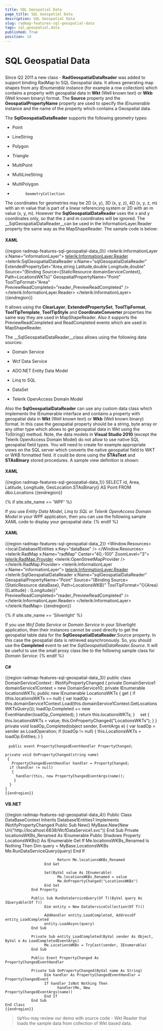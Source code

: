```yaml
---
title: SQL Geospatial Data
page_title: SQL Geospatial Data
description: SQL Geospatial Data
slug: radmap-features-sql-geospatial-data
tags: sql,geospatial,data
published: True
position: 14
---
```


# SQL Geospatial Data



## 

Since Q2 2011 a new class - __RadGeospatialDataReader__ was added to support binding RadMap to SQL Geospatial data.
          It allows generating map shapes from any *IEnumerable* instance (for example a row collection)
          which contains a property with geospatial data in __Wkt__ (Well known text)
          or __Wkb__ (Well known binary) format. The __Source__ property and
          the __GeospatialPropertyName__ property are used to specify
          the *IEnumerable* instance and the name of
          the property which contains a Geospatial data.
        

The __SqlGeospatialDataReader__ supports the following geometry types:
        

* Point 

* LineString 

* Polygon 

* Triangle 

* MultiPoint 

* MultiLineString 

* MultiPolygon 

* 
            GeometryCollection
          

The coordinates for geometries may be 2D (x, y), 3D (x, y, z), 4D (x, y, z, m) with an m value
          that is part of a linear referencing system or 2D with an m value (x, y, m).
          However the __SqlGeospatialDataReader__ uses the x and
          y coordinates only, so that the z and m coordinates will be ignored.
          The __SqlGeospatialDataReader__can be used
          in the InformationLayer.Reader property the same way as the
          MapShapeReader. The sample code is below:
        

#### __XAML__

{{region radmap-features-sql-geospatial-data_0}}
	<telerik:InformationLayer x:Name="informationLayer">
	    <telerik:InformationLayer.Reader>
	        <telerik:SqlGeospatialDataReader x:Name="sqlGeospatialDataReader" 
	                   ExtendedPropertySet="Area,string Latitude,double Longitude,double"
	                   Source="{Binding Source={StaticResource domainServiceContext}, Path=LocationsWKTs}"
	                   GeospatialPropertyName="Point" ToolTipFormat="Area" PreviewReadCompleted="reader_PreviewReadCompleted" />
	    </telerik:InformationLayer.Reader>
	</telerik:InformationLayer>
	{{endregion}}



It allows using the __ClearLayer__, __ExtendedPropertySet__,
          __ToolTipFormat__, __ToolTipTemplate__,
          __ToolTipStyle__ and __CoordinateConverter__
          properties the same way they are used in MapShapeReader. Also it supports the
          PreviewReadCompleted and ReadCompleted events which are used in MapShapeReader.
        

The __SqlGeospatialDataReader__class allows using the following data sources:
        

* Domain Service

* Wcf Data Service 

* ADO.NET Entity Data Model

* Linq to SQL 

* DataSet

* Telerik OpenAccess Domain Model

Also the __SqlGeospatialDataReader__ can use any custom data class which
          implements the IEnumerable interface and contains a property with geospatial data in
          __Wkt__ (Well known text) or __Wkb__ (Well known binary)
          format. In this case the geospatial property should be a string, byte array or any
          other type which allows to get geospatial data in Wkt using the ToString() method.
          Note, the data models in __Visual Studio 2010__ (except the
          Telerik OpenAccess Domain Model) do not allow to use native SQL geospatial field
          types. You will need to create for example appropriate views on the SQL server
          which converts the native geospatial field to WKT or WKB formatted field.
          It could be done using the __STAsText__ and __STAsBinary__
          stored procedures. A sample view definition is shown:
        

#### __XAML__

{{region radmap-features-sql-geospatial-data_1}}
	SELECT        id, Area, Latitude, Longitude, GeoLocation.STAsBinary() AS Point
	FROM            dbo.Locations
	{{endregion}}

{% if site.site_name == 'WPF' %}

If you use *Entity Data Model*, *Linq to SQL* or
            *Telerik OpenAccess Domain Model* in your WPF application,
            then you can use the following sample XAML code to display your geospatial data:
          {% endif %}

#### __XAML__

{{region radmap-features-sql-geospatial-data_2}}
	<Window x:Class="EntityDataModelTest.MainWindow"
	        xmlns="http://schemas.microsoft.com/winfx/2006/xaml/presentation"
	        xmlns:x="http://schemas.microsoft.com/winfx/2006/xaml"
	        xmlns:telerik="http://schemas.telerik.com/2008/xaml/presentation"
	        xmlns:local="clr-namespace:EntityDataModelTest"
	        Title="MainWindow" Height="350" Width="525">
	                <Window.Resources>
	                    <local:Database1Entities x:Key="dataBase" />
	                </Window.Resources>
	                <Grid x:Name="LayoutRoot">
	                    <telerik:RadMap x:Name="radMap"
	                        Center="40,-100"
	                        ZoomLevel="3">
	                        <telerik:RadMap.Provider>
	                            <telerik:OpenStreetMapProvider />
	                        </telerik:RadMap.Provider>
	                        <telerik:InformationLayer x:Name="informationLayer">
	                            <telerik:InformationLayer.Reader>
	                                <telerik:SqlGeospatialDataReader x:Name="sqlGeospatialDataReader" 
	                                                     GeospatialPropertyName="Point"
	                                                     Source="{Binding Source={StaticResource dataBase}, Path=LocationsWKB}"
	                                                     ToolTipFormat="{}{Area} ({Latitude} : {Longitude})"
	                                                     PreviewReadCompleted="reader_PreviewReadCompleted" />
	                            </telerik:InformationLayer.Reader>
	                        </telerik:InformationLayer>
	                    </telerik:RadMap>
	                </Grid>
	            </Window>
	{{endregion}}

{% if site.site_name == 'Silverlight' %}

If you use *Wcf Data Service* or *Domain Service*
            in your Silverlight application, then their instances cannot be used directly to get the geospatial
            table data for the __SqlGeospatialDataReader__.Source property.
            In this case the geospatial data is retrieved asynchronously. So, you should use the
            __Completed__ event to set the *SqlGeospatialDataReader.Source*.
            It will be useful to use the small proxy class like to the following
            sample class for *Domain Service*:
          {% endif %}

#### __C#__

{{region radmap-features-sql-geospatial-data_3}}
	public class DomainServiceContext : INotifyPropertyChanged
	{
	  private DomainService1 domainService1Context = new DomainService1();
	  private IEnumerable locationsWKTs;
	  public new IEnumerable LocationsWKTs
	  {
	   get
	  {
	    if (this.locationsWKTs == null)
	  {
	    var loadOp = this.domainService1Context.Load(this.domainService1Context.GetLocationsWKTsQuery());
	    loadOp.Completed += new EventHandler(loadOp_Completed);
	  }
	return this.locationsWKTs;
	}
	　set
	  {
	   this.locationsWKTs = value;
	   this.OnPropertyChanged("LocationsWKTs");
	   }
	}　
	private void loadOp_Completed(object sender, EventArgs e)
	   {
	    var loadOp = sender as LoadOperation;
	    if (loadOp != null)
	     {
	      this.LocationsWKTs = loadOp.Entities;
	     }
	  }
	
	　public event PropertyChangedEventHandler PropertyChanged;
	
	private void OnPropertyChanged(string name)
	 {
	   PropertyChangedEventHandler handler = PropertyChanged;
	  if (handler != null)
	   {
	     handler(this, new PropertyChangedEventArgs(name));
	    }
	  }
	}
	{{endregion}}



#### __VB.NET__

{{region radmap-features-sql-geospatial-data_4}}
	Public Class DataBaseContext
	      Inherits Database1Entities1
	      Implements INotifyPropertyChanged
	            Public Sub New()
	                  MyBase.New(New Uri("http://localhost:6838/WcfDataService1.svc"))
	            End Sub
	            Private locationsWKBs_Renamed As IEnumerable
	            Public Shadows Property LocationsWKBs() As IEnumerable
	                  Get
	                        If Me.locationsWKBs_Renamed Is Nothing Then
	                              Dim query = MyBase.LocationsWKBs
	                              Me.RunDataServiceQuery(query)
	                        End If
	
	                        Return Me.locationsWKBs_Renamed
	                  End Get
	
	                  Set(ByVal value As IEnumerable)
	                        Me.locationsWKBs_Renamed = value
	                        Me.OnPropertyChanged("LocationsWKBs")
	                  End Set
	            End Property
	
	            Public Sub RunDataServiceQuery(Of T)(ByVal query As IQueryable(Of T))
	                  Dim entity = New DataServiceCollection(Of T)()
	
	                  AddHandler entity.LoadCompleted, AddressOf entity_LoadCompleted
	                  entity.LoadAsync(query)
	            End Sub
	
	            Private Sub entity_LoadCompleted(ByVal sender As Object, ByVal e As LoadCompletedEventArgs)
	                  Me.LocationsWKBs = TryCast(sender, IEnumerable)
	            End Sub
	
	            Public Event PropertyChanged As PropertyChangedEventHandler
	
	            Private Sub OnPropertyChanged(ByVal name As String)
	                  Dim handler As PropertyChangedEventHandler = PropertyChangedEvent
	                  If handler IsNot Nothing Then
	                        handler(Me, New PropertyChangedEventArgs(name))
	                  End If
	            End Sub
	End Class
	{{endregion}}



>tipYou may review our demo with source code - Wkt Reader that loads the sample data from collection of Wkt based data.
          

